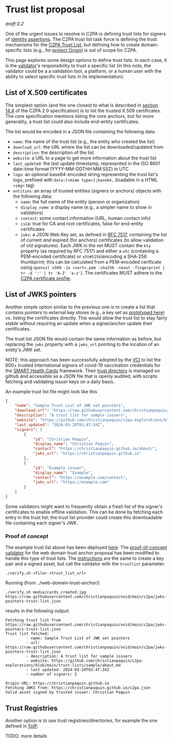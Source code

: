 # Trust list proposal

_draft 0.2_

One of the urgent issues to resolve in C2PA is defining trust lists for signers of [identity assertions](https://creator-assertions.github.io/identity/1.0-draft/). The C2PA trust list task force is defining the trust mechanisms for the [C2PA Trust List](https://c2pa.org/specifications/specifications/2.0/specs/C2PA_Specification.html#_trust_lists), but defining how to create domain-specific lists (e.g., for [project Origin](https://www.originproject.info/)) is out of scope for C2PA.

This page explores some design options to define trust lists. In each case, it is the [validator](https://c2pa.org/specifications/specifications/2.0/specs/C2PA_Specification.html#_validator)'s responsibility to trust a specific list (in this note, the validator could be a a validation tool, a platform, or a human user with the ability to select specific trust lists in its implementation).

## List of X.509 certificates

The simplest option (and the one closest to what is described in [section 14.4](https://c2pa.org/specifications/specifications/2.0/specs/C2PA_Specification.html#_trust_lists) of the C2PA 2.0 specification) is to list the trusted X.509 certificates. The core specification mentions listing the core anchors, but for more generality, a trust list could also include end-entity certificates.

The list would be encoded in a JSON file containing the following data:
* `name`: the name of the trust list (e.g., the entity who created the list)
* `download_url`: the URL where the list can be downloaded/updated from 
* `description`: the description of the list
* `website`: a URL to a page to get more information about the trust list
* `last_updated`: the last update timestamp, represented in the ISO 8601 date-time format (YYYY-MM-DDTHH:MM:SSZ) in UTC
* `logo`: an optional base64-encoded string representing the trust list's logo, prefixed with `data:[<mime type>];base64,` (loadable in a HTML `<img>` tag)
* `entities`: an array of trusted entities (signers or anchors) objects with the following data:
  * `name`: the full name of the entity (person or organization)
  * `display_name`: a display name (e.g., a simpler name to show in validators)
  * `contact`: some contact information (URL, human contact info)
  * `isCA`:  true for CA and root certificates, false for end-entity certificates
  * `jwks`: a JSON Web Key set, as defined in [RFC 7517](https://www.rfc-editor.org/rfc/rfc7517.html), containing the list of current _and_ expired (for anchors) certificates (to allow validation of old signatures). Each JWK in the set MUST contain the `kty` property (as required by RFC 7517) and either a `x5c` (containing a PEM-encoded certificate) or `x5t#S256`(encoding a SHA-256 thumbprint; this can be calculated from a PEM-encoded certficate using `openssl x509 -in <cert>.pem -sha256 -noout -fingerprint | tr -d ':' | tr 'A-Z' 'a-z'`). The certificates MUST adhere to the [C2PA certificate profile](https://c2pa.org/specifications/specifications/2.0/specs/C2PA_Specification.html#_certificate_profile).

## List of JWKS pointers

Another simple option similar to the previous one is to create a list that contains _pointers_ to external key stores (e.g., a key set as [prototyped here](../web-domain-trust-anchor/web-domain-trust-anchor.md)) vs. listing the certificates directly. This would allow the trust list to stay fairly stable without requiring an update when a signer/anchor update their certificates.

The trust list JSON file would contain the same information as before, but replacing the `jwks` property with a `jwks_url` pointing to the location of an entity's JWK set.

NOTE: this approach has been successfully adopted by the [VCI](https://vci.org) to list the 600+ trusted international signers of covid-19 vaccination credentials for the [SMART Health Cards](https://smarthealth.cards/) framework. Their [trust directory](https://github.com/the-commons-project/vci-directory/) is managed on github and accessible as a JSON file that is openly audited, with scripts fetching and validating issuer keys on a daily basis.

An example trust list file might look like this
```JSON
{
    "name": "Sample Trust List of JWK set pointers",
    "download_url": "https://raw.githubusercontent.com/christianpaquin/void/main/c2pa/jwks-pointers-trust-list.json", 
    "description": "A trust list for sample issuers",
    "website": "https://github.com/christianpaquin/c2pa-explorations/blob/main/trust-lists/sample/about.md",
    "last_updated": "2024-03-20T03:47:34Z",
    "signers": [
        {
            "id": "Christian Paquin",
            "display_name": "Christian Paquin",
            "contact": "https://christianpaquin.github.io/about/",
            "jwks_url": "https://christianpaquin.github.io"
        },
        {
            "id": "Example issuer",
            "display_name": "Example",
            "contact": "https://example.com/contact",
            "jwks_url": "https://example.com"
        }
    ]
}
```

Some validators might want to frequently obtain a fresh list of the signer's certificates to enable offline validation. This can be done by fetching each entry in the trust list; the trust list provider could create this downloadable file containing each signer's JWK.

### Proof of concept

The example trust list above has been deployed [here](./sample/sample.json). The [proof-of-concept validator](../web-domain-trust-anchor/web-domain-trust-anchor.md#proof-of-concept) for the web domain trust anchor proposal has been modified to handle this type of trust lists. The [instructions]((../web-domain-trust-anchor/web-domain-trust-anchor.md#proof-of-concept)) are the same to create a key pair and a signed asset, but call the validator with the `trustlist` parameter:
```
./verify.sh <file> <trust_list_url>
```

Running (from ../web-domain-trust-anchor/)
```
./verify.sh media/cards_created.jpg https://raw.githubusercontent.com/christianpaquin/void/main/c2pa/jwks-pointers-trust-list.json
```

results in the following output:
```
Fetching trust list from https://raw.githubusercontent.com/christianpaquin/void/main/c2pa/jwks-pointers-trust-list.json
Trust list fetched:
         - name: Sample Trust List of JWK set pointers
         - url: https://raw.githubusercontent.com/christianpaquin/void/main/c2pa/jwks-pointers-trust-list.json
         - description: A trust list for sample issuers
         - website: https://github.com/christianpaquin/c2pa-explorations/blob/main/trust-lists/sample/about.md
         - last updated: 2024-03-20T03:47:34Z
         - number of signers: 2
         
Origin URL: https://christianpaquin.github.io
Fetching JWKS from: https://christianpaquin.github.io/c2pa.json
Valid asset signed by trusted issuer: Christian Paquin
```

## Trust Registries

Another option is to use trust registries/directories, for example the one defined in [ToIP](https://trustoverip.github.io/tswg-trust-registry-protocol/).

TODO: more details